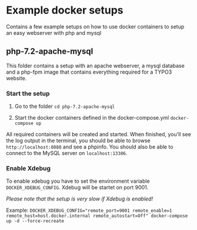# Example docker setups

Contains a few example setups on how to use docker containers
to setup an easy webserver with php and mysql

## php-7.2-apache-mysql

This folder contains a setup with an apache webserver, a mysql database
and a php-fpm image that contains everything required for a TYPO3 website.

### Start the setup

1. Go to the folder
`cd php-7.2-apache-mysql`

2. Start the docker containers defined in the docker-compose.yml
`docker-compose up`

All required containers will be created and started.
When finished, you'll see the log output in the terminal, you
should be able to browse `http://localhost:8080` and see
a phpinfo.
You should also be able to connect to the MySQL server on
`localhost:13306`.

### Enable Xdebug

To enable xdebug you have to set the environment variable
`DOCKER_XDEBUG_CONFIG`. Xdebug will be startet on port 9001.

*Please note that the setup is very slow if Xdebug is enabled!*

Example:
`DOCKER_XDEBUG_CONFIG="remote_port=9001 remote_enable=1 remote_host=host.docker.internal remote_autostart=Off" docker-compose up -d --force-recreate`
